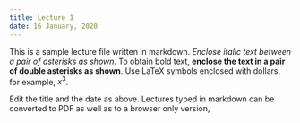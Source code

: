 ```yaml
---
title: Lecture 1
date: 16 January, 2020
---
```


This is a sample lecture file written in markdown. *Enclose italic text between a pair of asterisks as shown*. To obtain bold text, **enclose the text in a pair of double asterisks as shown**. Use LaTeX symbols enclosed with dollars, for example, $x^3$.

Edit the title and the date as above. Lectures typed in markdown can be converted to PDF as well as to a browser only version,


